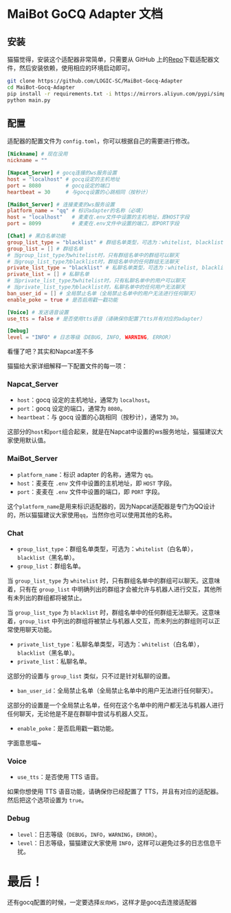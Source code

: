 # MaiBot GoCQ Adapter 文档

## 安装
猫猫觉得，安装这个适配器非常简单，只需要从 GitHub 上的[Repo](https://github.com/LOGIC-SC/MaiBot-Gocq-Adapter)下载适配器文件，然后安装依赖，使用相应的环境启动即可。
```bash
git clone https://github.com/LOGIC-SC/MaiBot-Gocq-Adapter
cd MaiBot-Gocq-Adapter
pip install -r requirements.txt -i https://mirrors.aliyun.com/pypi/simple --upgrade
python main.py
```
## 配置
适配器的配置文件为 `config.toml`，你可以根据自己的需要进行修改。

```toml
[Nickname] # 现在没用
nickname = ""

[Napcat_Server] # gocq连接的ws服务设置
host = "localhost" # gocq设定的主机地址
port = 8080        # gocq设定的端口
heartbeat = 30     # 与gocq设置的心跳相同（按秒计）

[MaiBot_Server] # 连接麦麦的ws服务设置
platform_name = "qq" # 标识adapter的名称（必填）
host = "localhost"   # 麦麦在.env文件中设置的主机地址，即HOST字段
port = 8099          # 麦麦在.env文件中设置的端口，即PORT字段

[Chat] # 黑白名单功能
group_list_type = "blacklist" # 群组名单类型，可选为：whitelist, blacklist
group_list = [] # 群组名单
# 当group_list_type为whitelist时，只有群组名单中的群组可以聊天
# 当group_list_type为blacklist时，群组名单中的任何群组无法聊天
private_list_type = "blacklist" # 私聊名单类型，可选为：whitelist, blacklist
private_list = [] # 私聊名单
# 当private_list_type为whitelist时，只有私聊名单中的用户可以聊天
# 当private_list_type为blacklist时，私聊名单中的任何用户无法聊天
ban_user_id = [] # 全局禁止名单（全局禁止名单中的用户无法进行任何聊天）
enable_poke = true # 是否启用戳一戳功能

[Voice] # 发送语音设置
use_tts = false # 是否使用tts语音（请确保你配置了tts并有对应的adapter）

[Debug]
level = "INFO" # 日志等级（DEBUG, INFO, WARNING, ERROR）
```
看懂了吧？其实和Napcat差不多

猫猫给大家详细解释一下配置文件的每一项：
### Napcat_Server
- `host`：gocq 设定的主机地址，通常为 `localhost`。
- `port`：gocq 设定的端口，通常为 `8080`。
- `heartbeat`：与 gocq 设置的心跳相同（按秒计），通常为 `30`。

这部分的`host`和`port`组合起来，就是在Napcat中设置的ws服务地址，猫猫建议大家使用默认值。

### MaiBot_Server
- `platform_name`：标识 adapter 的名称，通常为 `qq`。
- `host`：麦麦在 `.env` 文件中设置的主机地址，即 `HOST` 字段。
- `port`：麦麦在 `.env` 文件中设置的端口，即 `PORT` 字段。

这个`platform_name`是用来标识适配器的，因为Napcat适配器是专门为QQ设计的，所以猫猫建议大家使用`qq`，当然你也可以使用其他的名称。

### Chat
- `group_list_type`：群组名单类型，可选为：`whitelist`（白名单），`blacklist`（黑名单）。
- `group_list`：群组名单。

当 `group_list_type` 为 `whitelist` 时，只有群组名单中的群组可以聊天。这意味着，只有在 `group_list` 中明确列出的群组才会被允许与机器人进行交互，其他所有未列出的群组都将被禁止。

当 `group_list_type` 为 `blacklist` 时，群组名单中的任何群组无法聊天。这意味着，`group_list` 中列出的群组将被禁止与机器人交互，而未列出的群组则可以正常使用聊天功能。

- `private_list_type`：私聊名单类型，可选为：`whitelist`（白名单），`blacklist`（黑名单）。
- `private_list`：私聊名单。

这部分的设置与 `group_list` 类似，只不过是针对私聊的设置。

- `ban_user_id`：全局禁止名单（全局禁止名单中的用户无法进行任何聊天）。

这部分的设置是一个全局禁止名单，任何在这个名单中的用户都无法与机器人进行任何聊天，无论他是不是在群聊中尝试与机器人交互。

- `enable_poke`：是否启用戳一戳功能。

字面意思喵~

### Voice
- `use_tts`：是否使用 TTS 语音。

如果你想使用 TTS 语音功能，请确保你已经配置了 TTS，并且有对应的适配器。然后把这个选项设置为 `true`。

### Debug
- `level`：日志等级（`DEBUG`，`INFO`，`WARNING`，`ERROR`）。
- `level`：日志等级，猫猫建议大家使用 `INFO`，这样可以避免过多的日志信息干扰。

# 最后！

还有gocq配置的时候，一定要选择`反向WS`，这样才是gocq去连接适配器
